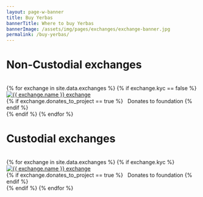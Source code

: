 ```yaml
---
layout: page-w-banner
title: Buy Yerbas
bannerTitle: Where to buy Yerbas
bannerImage: /assets/img/pages/exchanges/exchange-banner.jpg
permalink: /buy-yerbas/
---
```


<div class="page-content">
  <div class="wrapper mt-8 mb-32 m-auto">
    <h1><b>Non-Custodial exchanges</b></h1><br>
    <div class="flex flex-wrap">
      {% for exchange in site.data.exchanges %}
            {% if exchange.kyc == false %}
                <div class="mb-6 px-2 sm:w-1/2 md:w-1/3 text-center">
                  <div class="bg-grey-darker max-w-sm rounded overflow-hidden shadow-md hover:by-grey">
                    <a class="block px-6 py-8" href="{{ exchange.url }}" target="_blank"><img src="{{ exchange.logo }}" alt="{{ exchange.name }} exchange"/></a>
                  </div>
                  {% if exchange.donates_to_project == true %}
                    <span><i class="zmdi zmdi-balance"></i> &nbsp; Donates to foundation</span>
                  {% endif %}
                </div>
            {% endif %}
      {% endfor %}
    </div>
    <h1><b>Custodial exchanges</b></h1><br>
    <div class="flex flex-wrap">
      {% for exchange in site.data.exchanges %}
        {% if exchange.kyc %}
          <div class="mb-6 px-2 sm:w-1/2 md:w-1/3 text-center">
            <div class="bg-grey-darker max-w-sm rounded overflow-hidden shadow-md hover:by-grey">
              <a class="block px-6 py-8" href="{{ exchange.url }}" target="_blank"><img src="{{ exchange.logo }}" alt="{{ exchange.name }} exchange"/></a>
            </div>
                  {% if exchange.donates_to_project == true %}
                    <span><i class="zmdi zmdi-balance"></i> &nbsp; Donates to foundation</span>
                  {% endif %}
          </div>
        {% endif %}
      {% endfor %}
    </div>
  </div>
</div>
